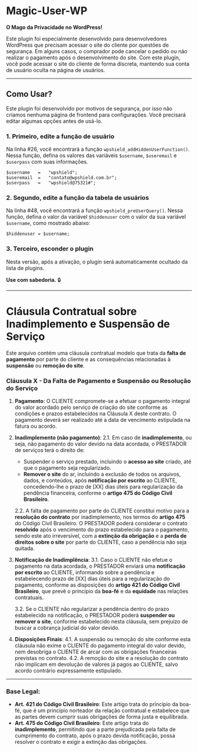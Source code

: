 # Magic-User-WP  
**O Mago da Privacidade no WordPress!**

Este plugin foi especialmente desenvolvido para desenvolvedores WordPress que precisam acessar o site do cliente por questões de segurança. Em alguns casos, o comprador pode cancelar o pedido ou não realizar o pagamento após o desenvolvimento do site. Com este plugin, você pode acessar o site do cliente de forma discreta, mantendo sua conta de usuário oculta na página de usuários.

---

## Como Usar?

Este plugin foi desenvolvido por motivos de segurança, por isso não criamos nenhuma página de frontend para configurações. Você precisará editar algumas opções antes de usá-lo.

### 1. **Primeiro, edite a função de usuário**

Na linha #26, você encontrará a função `wpshield_addHiddenUserFunction()`. Nessa função, defina os valores das variáveis `$username`, `$useremail` e `$userpass` com suas informações.

```
$username   =   "wpshield";
$useremail  =   "contato@wpshield.com.br";
$userpass   =   "wpshield@75321#";
```

### 2. **Segundo, edite a função da tabela de usuários**

Na linha #48, você encontrará a função `wpshield_preUserQuery()`. Nessa função, defina o valor da variável `$hiddenuser` com o valor da sua variável `$username`, como mostrado abaixo:

```
$hiddenuser = $username;
```

### 3. **Terceiro, esconder o plugin**

Nesta versão, após a ativação, o plugin será automaticamente ocultado da lista de plugins.

**Use com sabedoria.** 🔒


----

# Cláusula Contratual sobre Inadimplemento e Suspensão de Serviço

Este arquivo contém uma cláusula contratual modelo que trata da **falta de pagamento** por parte do cliente e as consequências relacionadas à **suspensão** ou **remoção do site**.

### Cláusula X - Da Falta de Pagamento e Suspensão ou Resolução do Serviço

1. **Pagamento**: O CLIENTE compromete-se a efetuar o pagamento integral do valor acordado pelo serviço de criação do site conforme as condições e prazos estabelecidos na Cláusula X deste contrato. O pagamento deverá ser realizado até a data de vencimento estipulada na fatura ou acordo.

2. **Inadimplemento (não pagamento)**:
   2.1. Em caso de **inadimplemento**, ou seja, não pagamento do valor devido na data acordada, o PRESTADOR de serviços terá o direito de:
   - Suspender o serviço prestado, incluindo o **acesso ao site** criado, até que o pagamento seja regularizado.
   - **Remover o site** do ar, incluindo a exclusão de todos os arquivos, dados, e conteúdos, após **notificação por escrito** ao CLIENTE, concedendo-lhe o prazo de [XX] dias úteis para regularização da pendência financeira, conforme o **artigo 475 do Código Civil Brasileiro**.
   
   2.2. A falta de pagamento por parte do CLIENTE constitui motivo para a **resolução do contrato** por inadimplemento, nos termos do **artigo 475** do Código Civil Brasileiro. O PRESTADOR poderá considerar o contrato **resolvido** após o vencimento do prazo estabelecido para o pagamento, sendo este ato irreversível, com a **extinção da obrigação** e a **perda de direitos sobre o site** por parte do CLIENTE, caso a pendência não seja quitada.

3. **Notificação de Inadimplência**:
   3.1. Caso o CLIENTE não efetue o pagamento na data acordada, o PRESTADOR enviará uma **notificação por escrito** ao CLIENTE, informando sobre a pendência e estabelecendo prazo de [XX] dias úteis para a regularização do pagamento, conforme as disposições do **artigo 421 do Código Civil Brasileiro**, que prevê o princípio da **boa-fé** e da **equidade** nas relações contratuais.
   
   3.2. Se o CLIENTE não regularizar a pendência dentro do prazo estabelecido na notificação, o PRESTADOR poderá **suspender ou remover o site**, conforme estabelecido nesta cláusula, sem prejuízo de buscar a cobrança judicial do valor devido.

4. **Disposições Finais**:
   4.1. A suspensão ou remoção do site conforme esta cláusula não exime o CLIENTE do pagamento integral do valor devido, nem desobriga o CLIENTE de arcar com as obrigações financeiras previstas no contrato.
   4.2. A remoção do site e a resolução do contrato não implicam em devolução de valores já pagos ao CLIENTE, salvo acordo contrário expressamente estipulado.

---

### **Base Legal**:
- **Art. 421 do Código Civil Brasileiro**: Este artigo trata do princípio da boa-fé, que é um princípio norteador da relação contratual e estabelece que as partes devem cumprir suas obrigações de forma justa e equilibrada.
- **Art. 475 do Código Civil Brasileiro**: Este artigo trata do **inadimplemento**, permitindo que a parte prejudicada pela falta de cumprimento do contrato, após o prazo devida notificação, possa resolver o contrato e exigir a extinção das obrigações.

